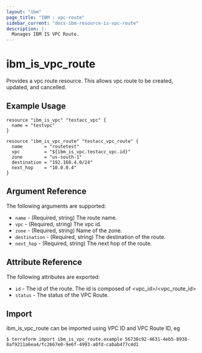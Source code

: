 ```yaml
---
layout: "ibm"
page_title: "IBM : vpc-route"
sidebar_current: "docs-ibm-resource-is-vpc-route"
description: |-
  Manages IBM IS VPC Route.
---
```


# ibm\_is_vpc_route

Provides a vpc route resource. This allows vpc route to be created, updated, and cancelled.


## Example Usage

```hcl
resource "ibm_is_vpc" "testacc_vpc" {
  name = "testvpc"
}

resource "ibm_is_vpc_route" "testacc_vpc_route" {
  name        = "routetest"
  vpc         = "${ibm_is_vpc.testacc_vpc.id}"
  zone        = "us-south-1"
  destination = "192.168.4.0/24"
  next_hop    = "10.0.0.4"
}

```

## Argument Reference

The following arguments are supported:

* `name` - (Required, string) The route name.
* `vpc` - (Required, string) The vpc id. 
* `zone` - (Required, string) Name of the zone. 
* `destination` - (Required, string) The destination of the route. 
* `next_hop` - (Required, string) The next hop of the route. 

## Attribute Reference

The following attributes are exported:

* `id` - The id of the route. The id is composed of \<vpc_id\>/\<vpc_route_id\>
* `status` - The status of the VPC Route.

## Import

ibm_is_vpc_route can be imported using VPC ID and VPC Route ID, eg

```
$ terraform import ibm_is_vpc_route.example 56738c92-4631-4eb5-8938-8af9211a6ea4/fc2667e0-9e6f-4993-a0fd-cabab477c4d1
```